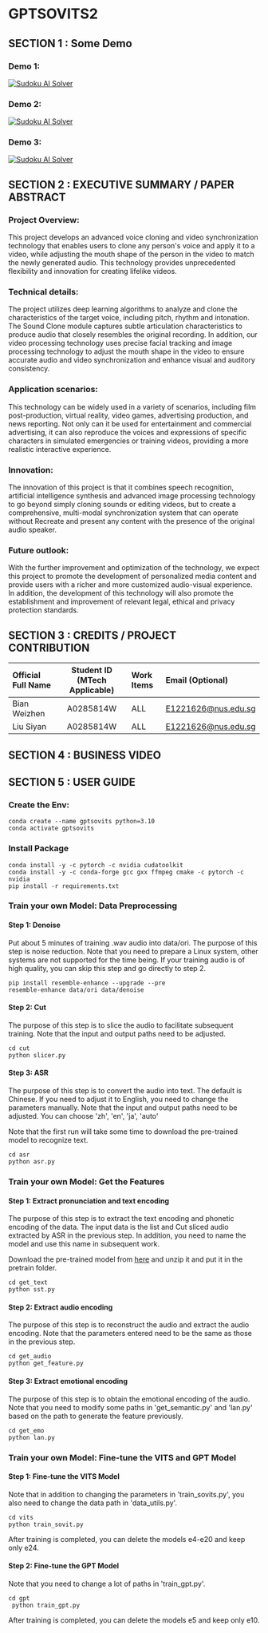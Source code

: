 # GPTSOVITS2

## SECTION 1 : Some Demo

### Demo 1:
[![Sudoku AI Solver](img/cover1.png)](https://youtu.be/JDjgfbYW5-Y)
### Demo 2:
[![Sudoku AI Solver](img/cover3.png)](https://youtu.be/cGw_zqXFHro)
### Demo 3:
[![Sudoku AI Solver](img/cover2.png)](https://youtu.be/4GrtZIZ0PHU)

## SECTION 2 : EXECUTIVE SUMMARY / PAPER ABSTRACT

### Project Overview:
This project develops an advanced voice cloning and video synchronization technology that enables users to clone any person's voice and apply it to a video, while adjusting the mouth shape of the person in the video to match the newly generated audio. This technology provides unprecedented flexibility and innovation for creating lifelike videos.

### Technical details:
The project utilizes deep learning algorithms to analyze and clone the characteristics of the target voice, including pitch, rhythm and intonation. The Sound Clone module captures subtle articulation characteristics to produce audio that closely resembles the original recording. In addition, our video processing technology uses precise facial tracking and image processing technology to adjust the mouth shape in the video to ensure accurate audio and video synchronization and enhance visual and auditory consistency.

### Application scenarios:
This technology can be widely used in a variety of scenarios, including film post-production, virtual reality, video games, advertising production, and news reporting. Not only can it be used for entertainment and commercial advertising, it can also reproduce the voices and expressions of specific characters in simulated emergencies or training videos, providing a more realistic interactive experience.

### Innovation:
The innovation of this project is that it combines speech recognition, artificial intelligence synthesis and advanced image processing technology to go beyond simply cloning sounds or editing videos, but to create a comprehensive, multi-modal synchronization system that can operate without Recreate and present any content with the presence of the original audio speaker.

### Future outlook:
With the further improvement and optimization of the technology, we expect this project to promote the development of personalized media content and provide users with a richer and more customized audio-visual experience. In addition, the development of this technology will also promote the establishment and improvement of relevant legal, ethical and privacy protection standards.


## SECTION 3 : CREDITS / PROJECT CONTRIBUTION


| Official Full Name  | Student ID (MTech Applicable)  | Work Items  | Email (Optional) |
| :------------ |:---------------:| :-----| :-----|
| Bian Weizhen  | A0285814W | ALL| E1221626@nus.edu.sg |
| Liu Siyan     | A0285814W | ALL| E1221626@nus.edu.sg |


## SECTION 4 : BUSINESS VIDEO 

## SECTION 5 : USER GUIDE


### Create the Env:
```
conda create --name gptsovits python=3.10
conda activate gptsovits
```

### Install Package

```
conda install -y -c pytorch -c nvidia cudatoolkit
conda install -y -c conda-forge gcc gxx ffmpeg cmake -c pytorch -c nvidia
pip install -r requirements.txt
```

### Train your own Model: Data Preprocessing

#### Step 1: Denoise

Put about 5 minutes of training .wav audio into data/ori. The purpose of this step is noise reduction. Note that you need to prepare a Linux system, other systems are not supported for the time being. If your training audio is of high quality, you can skip this step and go directly to step 2.

```
pip install resemble-enhance --upgrade --pre
resemble-enhance data/ori data/denoise
```
#### Step 2: Cut

The purpose of this step is to slice the audio to facilitate subsequent training. Note that the input and output paths need to be adjusted.

```
cd cut
python slicer.py
```

#### Step 3: ASR

The purpose of this step is to convert the audio into text. The default is Chinese. If you need to adjust it to English, you need to change the parameters manually. Note that the input and output paths need to be adjusted. You can choose 'zh', 'en', 'ja', 'auto'

Note that the first run will take some time to download the pre-trained model to recognize text.

```
cd asr
python asr.py
```

### Train your own Model: Get the Features

#### Step 1: Extract pronunciation and text encoding

The purpose of this step is to extract the text encoding and phonetic encoding of the data. The input data is the list and Cut sliced audio extracted by ASR in the previous step. In addition, you need to name the model and use this name in subsequent work.


Download the pre-trained model from [here](https://drive.google.com/file/d/1wTg0rchyW_WhWCrbVSKargXFf2GsllIk/view?usp=drive_link) and unzip it and put it in the pretrain folder.

```
cd get_text
python sst.py
```

#### Step 2: Extract audio encoding

The purpose of this step is to reconstruct the audio and extract the audio encoding. Note that the parameters entered need to be the same as those in the previous step.

```
cd get_audio
python get_feature.py
```

#### Step 3: Extract emotional encoding

The purpose of this step is to obtain the emotional encoding of the audio. Note that you need to modify some paths in 'get_semantic.py' and 'lan.py' based on the path to generate the feature previously.

```
cd get_emo
python lan.py
```

### Train your own Model: Fine-tune the VITS and GPT Model

#### Step 1: Fine-tune the VITS Model

Note that in addition to changing the parameters in 'train_sovits.py', you also need to change the data path in 'data_utils.py'.

```
cd vits
python train_sovit.py
```
After training is completed, you can delete the models e4-e20 and keep only e24.


#### Step 2: Fine-tune the GPT Model

Note that you need to change a lot of paths in 'train_gpt.py'.

```
cd gpt
 python train_gpt.py
```

After training is completed, you can delete the models e5 and keep only e10.